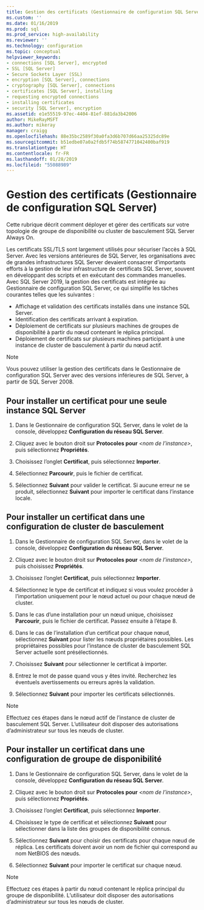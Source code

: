 ```yaml
---
title: Gestion des certificats (Gestionnaire de configuration SQL Server) | Microsoft Docs
ms.custom: ''
ms.date: 01/16/2019
ms.prod: sql
ms.prod_service: high-availability
ms.reviewer: ''
ms.technology: configuration
ms.topic: conceptual
helpviewer_keywords:
- connections [SQL Server], encrypted
- SSL [SQL Server]
- Secure Sockets Layer (SSL)
- encryption [SQL Server], connections
- cryptography [SQL Server], connections
- certificates [SQL Server], installing
- requesting encrypted connections
- installing certificates
- security [SQL Server], encryption
ms.assetid: e1e55519-97ec-4404-81ef-881da3b42006
author: MikeRayMSFT
ms.author: mikeray
manager: craigg
ms.openlocfilehash: 88e35bc2589f30a0fa3d6b707d66aa25325dc89e
ms.sourcegitcommit: b51edbe07a0a2fdb5f74b5874771042400baf919
ms.translationtype: HT
ms.contentlocale: fr-FR
ms.lasthandoff: 01/28/2019
ms.locfileid: "55088989"
---
```

# <a name="certificate-management-sql-server-configuration-manager"></a>Gestion des certificats (Gestionnaire de configuration SQL Server)

Cette rubrique décrit comment déployer et gérer des certificats sur votre topologie de groupe de disponibilité ou cluster de basculement SQL Server Always On.

Les certificats SSL/TLS sont largement utilisés pour sécuriser l’accès à SQL Server. Avec les versions antérieures de SQL Server, les organisations avec de grandes infrastructures SQL Server devaient consacrer d’importants efforts à la gestion de leur infrastructure de certificats SQL Server, souvent en développant des scripts et en exécutant des commandes manuelles. Avec SQL Server 2019, la gestion des certificats est intégrée au Gestionnaire de configuration SQL Server, ce qui simplifie les tâches courantes telles que les suivantes : 

* Affichage et validation des certificats installés dans une instance SQL Server. 
* Identification des certificats arrivant à expiration. 
* Déploiement de certificats sur plusieurs machines de groupes de disponibilité à partir du nœud contenant le réplica principal. 
* Déploiement de certificats sur plusieurs machines participant à une instance de cluster de basculement à partir du nœud actif.

> [!NOTE]
> Vous pouvez utiliser la gestion des certificats dans le Gestionnaire de configuration SQL Server avec des versions inférieures de SQL Server, à partir de SQL Server 2008.

##  <a name="provision-single-server-cert"></a> Pour installer un certificat pour une seule instance SQL Server  
  
1. Dans le Gestionnaire de configuration SQL Server, dans le volet de la console, développez **Configuration du réseau SQL Server**.  
  
2. Cliquez avec le bouton droit sur **Protocoles pour** *&lt;nom de l’instance&gt;*, puis sélectionnez **Propriétés**.  
  
3. Choisissez l’onglet **Certificat**, puis sélectionnez **Importer**.  
  
4. Sélectionnez **Parcourir**, puis le fichier de certificat.  
  
5. Sélectionnez **Suivant** pour valider le certificat. Si aucune erreur ne se produit, sélectionnez **Suivant** pour importer le certificat dans l’instance locale.  
  
 
##  <a name="provision-failover-cluster-cert"></a> Pour installer un certificat dans une configuration de cluster de basculement  
  
1. Dans le Gestionnaire de configuration SQL Server, dans le volet de la console, développez **Configuration du réseau SQL Server**.
  
2. Cliquez avec le bouton droit sur **Protocoles pour** *&lt;nom de l’instance&gt;*, puis choisissez **Propriétés**. 

3. Choisissez l’onglet **Certificat**, puis sélectionnez **Importer**.

4. Sélectionnez le type de certificat et indiquez si vous voulez procéder à l’importation uniquement pour le nœud actuel ou pour chaque nœud de cluster.

5. Dans le cas d’une installation pour un nœud unique, choisissez **Parcourir**, puis le fichier de certificat. Passez ensuite à l’étape 8.

6. Dans le cas de l’installation d’un certificat pour chaque nœud, sélectionnez **Suivant** pour lister les nœuds propriétaires possibles. Les propriétaires possibles pour l’instance de cluster de basculement SQL Server actuelle sont présélectionnés.

7. Choisissez **Suivant** pour sélectionner le certificat à importer.

8. Entrez le mot de passe quand vous y êtes invité. Recherchez les éventuels avertissements ou erreurs après la validation.

9. Sélectionnez **Suivant** pour importer les certificats sélectionnés.

> [!NOTE]
> Effectuez ces étapes dans le nœud actif de l’instance de cluster de basculement SQL Server. L’utilisateur doit disposer des autorisations d’administrateur sur tous les nœuds de cluster.

##  <a name="provision-availability-group-cert"></a>Pour installer un certificat dans une configuration de groupe de disponibilité  
  
1. Dans le Gestionnaire de configuration SQL Server, dans le volet de la console, développez **Configuration du réseau SQL Server**.
  
2. Cliquez avec le bouton droit sur **Protocoles pour** *&lt;nom de l’instance&gt;*, puis sélectionnez **Propriétés**.  
  
3. Choisissez l’onglet **Certificat**, puis sélectionnez **Importer**.  
  
4. Choisissez le type de certificat et sélectionnez **Suivant** pour sélectionner dans la liste des groupes de disponibilité connus.  

5. Sélectionnez **Suivant** pour choisir des certificats pour chaque nœud de réplica. Les certificats doivent avoir un nom de fichier qui correspond au nom NetBIOS des nœuds.

6. Sélectionnez **Suivant** pour importer le certificat sur chaque nœud.


> [!NOTE]
> Effectuez ces étapes à partir du nœud contenant le réplica principal du groupe de disponibilité. L’utilisateur doit disposer des autorisations d’administrateur sur tous les nœuds de cluster.

